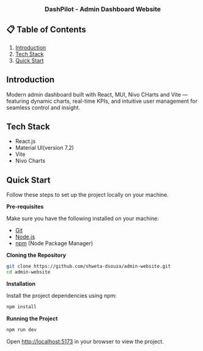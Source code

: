 <div align="center">
  <h3 align="center">DashPilot - Admin Dashboard Website</h3>
</div>

## 📋 <a name="table">Table of Contents</a>

1. [Introduction](#introduction)
2. [Tech Stack](#tech-stack)
3. [Quick Start](#quick-start)

## <a name="introduction">Introduction</a>

Modern admin dashboard built with React, MUI, Nivo CHarts and Vite — featuring dynamic charts, real-time KPIs, and intuitive user management for seamless control and insight.

## <a name="tech-stack">Tech Stack</a>

- React.js
- Material UI(version 7.2)
- Vite
- Nivo Charts

## <a name="quick-start">Quick Start</a>

Follow these steps to set up the project locally on your machine.

**Pre-requisites**

Make sure you have the following installed on your machine:

- [Git](https://git-scm.com/)
- [Node.js](https://nodejs.org/en)
- [npm](https://www.npmjs.com/) (Node Package Manager)

**Cloning the Repository**

```bash
git clone https://github.com/shweta-dsouza/admin-website.git
cd admin-website
```

**Installation**

Install the project dependencies using npm:

```bash
npm install
```

**Running the Project**

```bash
npm run dev
```

Open [http://localhost:5173](http://localhost:5173) in your browser to view the project.
